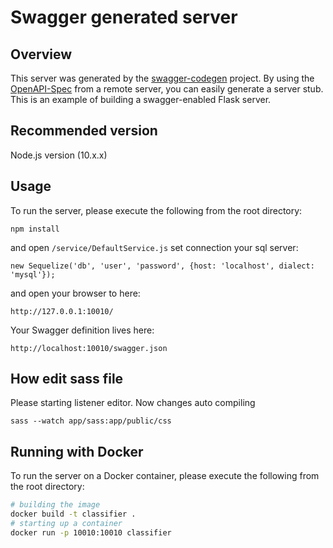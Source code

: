 # Swagger generated server

## Overview
This server was generated by the [swagger-codegen](https://github.com/swagger-api/swagger-codegen) project. By using the
[OpenAPI-Spec](https://github.com/swagger-api/swagger-core/wiki) from a remote server, you can easily generate a server stub.  This
is an example of building a swagger-enabled Flask server.

## Recommended version
Node.js version (10.x.x)
## Usage
To run the server, please execute the following from the root directory:

```
npm install
```

and open  `/service/DefaultService.js` set connection your sql server:

```
new Sequelize('db', 'user', 'password', {host: 'localhost', dialect: 'mysql'});
```

and open your browser to here:

```
http://127.0.0.1:10010/
```

Your Swagger definition lives here:

```
http://localhost:10010/swagger.json
```

## How edit sass file

Please starting listener editor. Now changes auto compiling

```
sass --watch app/sass:app/public/css
```


## Running with Docker

To run the server on a Docker container, please execute the following from the root directory:

```bash
# building the image
docker build -t classifier .
# starting up a container
docker run -p 10010:10010 classifier
```
